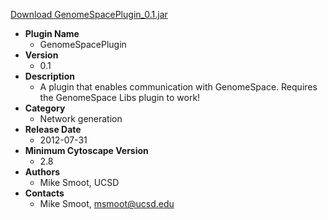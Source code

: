 <a href="GenomeSpacePlugin_0.1.jar">Download GenomeSpacePlugin_0.1.jar</a>

* __Plugin Name__
  * GenomeSpacePlugin
* __Version__
  * 0.1
* __Description__
  * A plugin that enables communication with GenomeSpace.  Requires the GenomeSpace Libs plugin to work!
* __Category__
  * Network generation
* __Release Date__
  * 2012-07-31
* __Minimum Cytoscape Version__
  * 2.8
* __Authors__
  * Mike Smoot, UCSD
* __Contacts__
  * Mike Smoot, msmoot@ucsd.edu
